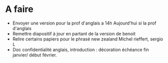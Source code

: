 # A faire
- Envoyer une version pour la prof d'anglais a 14h Aujourd'hui si la prof d'anglais
- Remettre diapositif à jour en partant de la version de benoit
- Relire certains papiers pour le phrasé new zealand Michel rieffert, sergio L
- Doc confidentialité anglais, introduction : décoration échéance fin janvier/ début février. 

